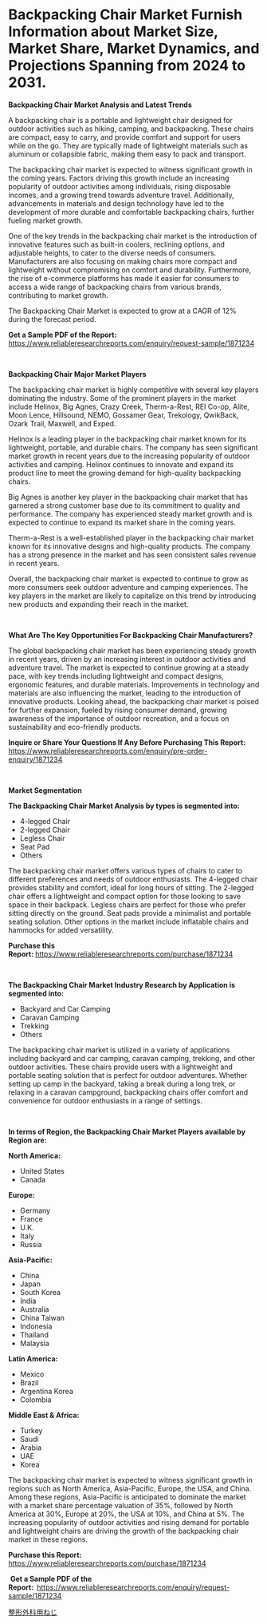 <p><h1>Backpacking Chair Market Furnish Information about Market Size, Market Share, Market Dynamics, and Projections Spanning from 2024 to 2031.</h1></p><p><strong>Backpacking Chair Market Analysis and Latest Trends</strong></p>
<p><p>A backpacking chair is a portable and lightweight chair designed for outdoor activities such as hiking, camping, and backpacking. These chairs are compact, easy to carry, and provide comfort and support for users while on the go. They are typically made of lightweight materials such as aluminum or collapsible fabric, making them easy to pack and transport.</p><p>The backpacking chair market is expected to witness significant growth in the coming years. Factors driving this growth include an increasing popularity of outdoor activities among individuals, rising disposable incomes, and a growing trend towards adventure travel. Additionally, advancements in materials and design technology have led to the development of more durable and comfortable backpacking chairs, further fueling market growth.</p><p>One of the key trends in the backpacking chair market is the introduction of innovative features such as built-in coolers, reclining options, and adjustable heights, to cater to the diverse needs of consumers. Manufacturers are also focusing on making chairs more compact and lightweight without compromising on comfort and durability. Furthermore, the rise of e-commerce platforms has made it easier for consumers to access a wide range of backpacking chairs from various brands, contributing to market growth.</p><p>The Backpacking Chair Market is expected to grow at a CAGR of 12% during the forecast period.</p></p>
<p><strong>Get a Sample PDF of the Report:&nbsp;</strong> <a href="https://www.reliableresearchreports.com/enquiry/request-sample/1871234">https://www.reliableresearchreports.com/enquiry/request-sample/1871234</a></p>
<p>&nbsp;</p>
<p><strong>Backpacking Chair Major Market Players</strong></p>
<p><p>The backpacking chair market is highly competitive with several key players dominating the industry. Some of the prominent players in the market include Helinox, Big Agnes, Crazy Creek, Therm-a-Rest, REI Co-op, Alite, Moon Lence, Hillsound, NEMO, Gossamer Gear, Trekology, QwikBack, Ozark Trail, Maxwell, and Exped.</p><p>Helinox is a leading player in the backpacking chair market known for its lightweight, portable, and durable chairs. The company has seen significant market growth in recent years due to the increasing popularity of outdoor activities and camping. Helinox continues to innovate and expand its product line to meet the growing demand for high-quality backpacking chairs.</p><p>Big Agnes is another key player in the backpacking chair market that has garnered a strong customer base due to its commitment to quality and performance. The company has experienced steady market growth and is expected to continue to expand its market share in the coming years.</p><p>Therm-a-Rest is a well-established player in the backpacking chair market known for its innovative designs and high-quality products. The company has a strong presence in the market and has seen consistent sales revenue in recent years.</p><p>Overall, the backpacking chair market is expected to continue to grow as more consumers seek outdoor adventure and camping experiences. The key players in the market are likely to capitalize on this trend by introducing new products and expanding their reach in the market.</p></p>
<p>&nbsp;</p>
<p><strong>What Are The Key Opportunities For Backpacking Chair Manufacturers?</strong></p>
<p><p>The global backpacking chair market has been experiencing steady growth in recent years, driven by an increasing interest in outdoor activities and adventure travel. The market is expected to continue growing at a steady pace, with key trends including lightweight and compact designs, ergonomic features, and durable materials. Improvements in technology and materials are also influencing the market, leading to the introduction of innovative products. Looking ahead, the backpacking chair market is poised for further expansion, fueled by rising consumer demand, growing awareness of the importance of outdoor recreation, and a focus on sustainability and eco-friendly products.</p></p>
<p><strong>Inquire or Share Your Questions If Any Before Purchasing This Report:</strong> <a href="https://www.reliableresearchreports.com/enquiry/pre-order-enquiry/1871234">https://www.reliableresearchreports.com/enquiry/pre-order-enquiry/1871234</a></p>
<p>&nbsp;</p>
<p><strong>Market Segmentation</strong></p>
<p><strong>The Backpacking Chair Market Analysis by types is segmented into:</strong></p>
<p><ul><li>4-legged Chair</li><li>2-legged Chair</li><li>Legless Chair</li><li>Seat Pad</li><li>Others</li></ul></p>
<p><p>The backpacking chair market offers various types of chairs to cater to different preferences and needs of outdoor enthusiasts. The 4-legged chair provides stability and comfort, ideal for long hours of sitting. The 2-legged chair offers a lightweight and compact option for those looking to save space in their backpack. Legless chairs are perfect for those who prefer sitting directly on the ground. Seat pads provide a minimalist and portable seating solution. Other options in the market include inflatable chairs and hammocks for added versatility.</p></p>
<p><strong>Purchase this Report:&nbsp;</strong><a href="https://www.reliableresearchreports.com/purchase/1871234">https://www.reliableresearchreports.com/purchase/1871234</a></p>
<p>&nbsp;</p>
<p><strong>The Backpacking Chair Market Industry Research by Application is segmented into:</strong></p>
<p><ul><li>Backyard and Car Camping</li><li>Caravan Camping</li><li>Trekking</li><li>Others</li></ul></p>
<p><p>The backpacking chair market is utilized in a variety of applications including backyard and car camping, caravan camping, trekking, and other outdoor activities. These chairs provide users with a lightweight and portable seating solution that is perfect for outdoor adventures. Whether setting up camp in the backyard, taking a break during a long trek, or relaxing in a caravan campground, backpacking chairs offer comfort and convenience for outdoor enthusiasts in a range of settings.</p></p>
<p>&nbsp;</p>
<p><strong>In terms of Region, the Backpacking Chair Market Players available by Region are:</strong></p>
<p>
    <p> <strong> North America: </strong>
        <ul>
            <li>United States</li>
            <li>Canada</li>
        </ul>
        </p> 
    <p> <strong> Europe: </strong>
        <ul>
            <li>Germany</li>
            <li>France</li>
            <li>U.K.</li>
            <li>Italy</li>
            <li>Russia</li>
        </ul>
        </p> 
    <p> <strong> Asia-Pacific: </strong>
        <ul>
            <li>China</li>
            <li>Japan</li>
            <li>South Korea</li>
            <li>India</li>
            <li>Australia</li>
            <li>China Taiwan</li>
            <li>Indonesia</li>
            <li>Thailand</li>
            <li>Malaysia</li>
        </ul>
        </p> 
    <p> <strong> Latin America: </strong>
        <ul>
            <li>Mexico</li>
            <li>Brazil</li>
            <li>Argentina Korea</li>
            <li>Colombia</li>
        </ul>
        </p> 
    <p> <strong> Middle East & Africa: </strong>
        <ul>
            <li>Turkey</li>
            <li>Saudi</li>
            <li>Arabia</li>
            <li>UAE</li>
            <li>Korea</li>
        </ul>
    </p>
    </p>
<p><p>The backpacking chair market is expected to witness significant growth in regions such as North America, Asia-Pacific, Europe, the USA, and China. Among these regions, Asia-Pacific is anticipated to dominate the market with a market share percentage valuation of 35%, followed by North America at 30%, Europe at 20%, the USA at 10%, and China at 5%. The increasing popularity of outdoor activities and rising demand for portable and lightweight chairs are driving the growth of the backpacking chair market in these regions.</p></p>
<p><strong>Purchase this Report: </strong><a href="https://www.reliableresearchreports.com/purchase/1871234">https://www.reliableresearchreports.com/purchase/1871234</a></p>
<p>&nbsp;<strong>Get a Sample PDF of the Report:&nbsp;&nbsp;</strong><a href="https://www.reliableresearchreports.com/enquiry/request-sample/1871234">https://www.reliableresearchreports.com/enquiry/request-sample/1871234</a></p>
<p><strong></strong></p>
<p><p><a href="https://github.com/avbqbctihcbe2/Market-Research-Report-List-1/blob/main/43700216563.md">整形外科用ねじ</a></p></p>